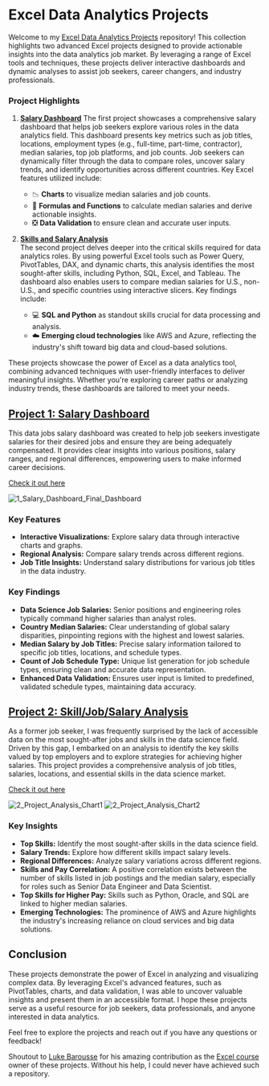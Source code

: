 # Excel Data Analytics Projects

Welcome to my [Excel Data Analytics Projects](https://github.com/rodyonraskolnikov/Excel_Projects-Data_Analytics) repository! This collection highlights two advanced Excel projects designed to provide actionable insights into the data analytics job market. By leveraging a range of Excel tools and techniques, these projects deliver interactive dashboards and dynamic analyses to assist job seekers, career changers, and industry professionals.

### Project Highlights

1. [**Salary Dashboard**](/Project_1%20-%20Dashboard/)
   The first project showcases a comprehensive salary dashboard that helps job seekers explore various roles in the data analytics field. This dashboard presents key metrics such as job titles, locations, employment types (e.g., full-time, part-time, contractor), median salaries, top job platforms, and job counts. Job seekers can dynamically filter through the data to compare roles, uncover salary trends, and identify opportunities across different countries. Key Excel features utilized include:

   - 📉 **Charts** to visualize median salaries and job counts.
   - 🧮 **Formulas and Functions** to calculate median salaries and derive actionable insights.
   - ❎ **Data Validation** to ensure clean and accurate user inputs.

2. [**Skills and Salary Analysis**](/Project_2%20-%20Analysis)  
   The second project delves deeper into the critical skills required for data analytics roles. By using powerful Excel tools such as Power Query, PivotTables, DAX, and dynamic charts, this analysis identifies the most sought-after skills, including Python, SQL, Excel, and Tableau. The dashboard also enables users to compare median salaries for U.S., non-U.S., and specific countries using interactive slicers. Key findings include:

   - 💻 **SQL and Python** as standout skills crucial for data processing and analysis.
   - ☁️ **Emerging cloud technologies** like AWS and Azure, reflecting the industry's shift toward big data and cloud-based solutions.

These projects showcase the power of Excel as a data analytics tool, combining advanced techniques with user-friendly interfaces to deliver meaningful insights. Whether you're exploring career paths or analyzing industry trends, these dashboards are tailored to meet your needs.


## [Project 1: Salary Dashboard](/Project_1%20-%20Dashboard/)

This data jobs salary dashboard was created to help job seekers investigate salaries for their desired jobs and ensure they are being adequately compensated. It provides clear insights into various positions, salary ranges, and regional differences, empowering users to make informed career decisions.

[Check it out here](/Project_1%20-%20Dashboard/)

![1_Salary_Dashboard_Final_Dashboard](https://github.com/user-attachments/assets/5edbfede-27f8-41a5-b005-ea01949c566a)

### Key Features

- **Interactive Visualizations:** Explore salary data through interactive charts and graphs.
- **Regional Analysis:** Compare salary trends across different regions.
- **Job Title Insights:** Understand salary distributions for various job titles in the data industry.

### Key Findings

- **Data Science Job Salaries:** Senior positions and engineering roles typically command higher salaries than analyst roles.
- **Country Median Salaries:** Clear understanding of global salary disparities, pinpointing regions with the highest and lowest salaries.
- **Median Salary by Job Titles:** Precise salary information tailored to specific job titles, locations, and schedule types.
- **Count of Job Schedule Type:** Unique list generation for job schedule types, ensuring clean and accurate data representation.
- **Enhanced Data Validation:** Ensures user input is limited to predefined, validated schedule types, maintaining data accuracy.

## [Project 2: Skill/Job/Salary Analysis](/Project_2%20-%20Analysis)

As a former job seeker, I was frequently surprised by the lack of accessible data on the most sought-after jobs and skills in the data science field. Driven by this gap, I embarked on an analysis to identify the key skills valued by top employers and to explore strategies for achieving higher salaries. This project provides a comprehensive analysis of job titles, salaries, locations, and essential skills in the data science market.

[Check it out here](/Project_2%20-%20Analysis)

![2_Project_Analysis_Chart1](https://github.com/user-attachments/assets/e08ecc37-58bd-4f54-968e-75e5504babcb)
![2_Project_Analysis_Chart2](https://github.com/user-attachments/assets/6c9fadb6-2b2d-4dbb-8186-53c3e01e12a4)

### Key Insights

- **Top Skills:** Identify the most sought-after skills in the data science field.
- **Salary Trends:** Explore how different skills impact salary levels.
- **Regional Differences:** Analyze salary variations across different regions.
- **Skills and Pay Correlation:** A positive correlation exists between the number of skills listed in job postings and the median salary, especially for roles such as Senior Data Engineer and Data Scientist.
- **Top Skills for Higher Pay:** Skills such as Python, Oracle, and SQL are linked to higher median salaries.
- **Emerging Technologies:** The prominence of AWS and Azure highlights the industry's increasing reliance on cloud services and big data solutions.

## Conclusion

These projects demonstrate the power of Excel in analyzing and visualizing complex data. By leveraging Excel's advanced features, such as PivotTables, charts, and data validation, I was able to uncover valuable insights and present them in an accessible format. I hope these projects serve as a useful resource for job seekers, data professionals, and anyone interested in data analytics.

Feel free to explore the projects and reach out if you have any questions or feedback!

Shoutout to [Luke Barousse](https://www.lukebarousse.com/) for his amazing contribution as the [Excel course](https://www.youtube.com/watch?v=pCJ15nGFgVg&t=1s) owner of these projects. Without his help, I could never have achieved such a repository.
